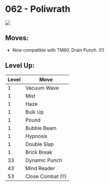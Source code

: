 # 062 - Poliwrath
![][062]

## Moves:

 - Now compatible with TM60, Drain Punch. (!!)

## Level Up:

Level | Move
---   | ---
  1   | Vacuum Wave
  1   | Mist
  1   | Haze
  1   | Bulk Up
  1   | Pound
  1   | Bubble Beam
  1   | Hypnosis
  1   | Double Slap
  1   | Brick Break
 33   | Dynamic Punch
 43   | Mind Reader
 53   | Close Combat (!!)



[062]: /img/pokemon/062.png
